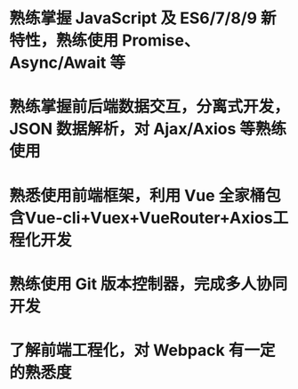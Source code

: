# 熟练掌握 JavaScript 及 ES6/7/8/9 新特性，熟练使用 Promise、Async/Await 等
# 熟练掌握前后端数据交互，分离式开发，JSON 数据解析，对 Ajax/Axios 等熟练使用
# 熟悉使用前端框架，利用 Vue 全家桶包含Vue-cli+Vuex+VueRouter+Axios工程化开发
# 熟练使用 Git 版本控制器，完成多人协同开发
# 了解前端工程化，对 Webpack 有一定的熟悉度
